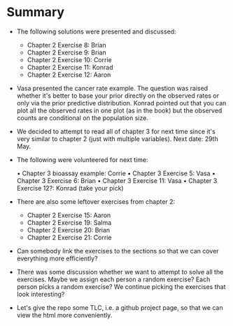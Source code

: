 # Summary

* The following solutions were presented and discussed:

  * Chapter 2 Exercise 8: Brian
  * Chapter 2 Exercise 9: Brian
  * Chapter 2 Exercise 10: Corrie
  * Chapter 2 Exercise 11: Konrad
  * Chapter 2 Exercise 12: Aaron

* Vasa presented the cancer rate example. The question was raised whether it's better to base your prior directly on the observed rates or only via the prior predictive distribution. Konrad pointed out that you can plot all the observed rates in one plot (as in the book) but the observed counts are conditional on the population size. 

* We decided to attempt to read all of chapter 3 for next time since it's very similar to chapter 2 (just with multiple variables). Next date: 29th May.

* The following were volunteered for next time:

  • Chapter 3 bioassay example: Corrie
  • Chapter 3 Exercise 5: Vasa
  • Chapter 3 Exercise 6: Brian
  • Chapter 3 Exercise 11: Vasa
  • Chapter 3 Exercise 12?: Konrad (take your pick)

* There are also some leftover exercises from chapter 2:

  * Chapter 2 Exercise 15: Aaron
  * Chapter 2 Exercise 19: Salma
  * Chapter 2 Exercise 20: Brian
  * Chapter 2 Exercise 21: Corrie

* Can somebody link the exercises to the sections so that we can cover everything more efficiently? 

* There was some discussion whether we want to attempt to solve all the exercises. Maybe we assign each person a random exercise? Each person picks a random exercise? We continue picking the exercises that look interesting?

* Let's give the repo some TLC, i.e. a github project page, so that we can view the html more conveniently.
